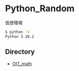 # Python_Random

仮想環境

```cmd
$ python -V
Python 3.10.2
```

## Directory

- [OIT_math](https://github.com/Nave-wata/Python_Random/tree/main/OIT_math)
